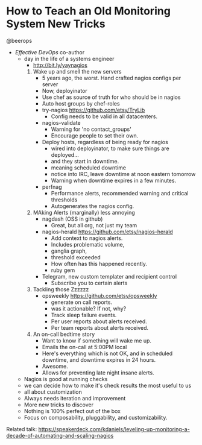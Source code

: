 # How to Teach an Old Monitoring System New Tricks

@beerops

* _Effective DevOps_ co-author
    * day in the life of a systems engineer
        * http://bit.ly/yaynagios
        1. Wake up and smell the new servers
            * 5 years ago, the worst. Hand crafted nagios configs per server
            * Now, deployinator
            * Use chef as source of truth for who should be in nagios
            * Auto host groups by chef-roles
            * try-nagios https://github.com/etsy/TryLib
                * Config needs to be valid in all datacenters.
            * nagios-validate
                * Warning for 'no contact_groups'
                * Encourage people to set their own.
            * Deploy hosts, regardless of being ready for nagios
                * wired into deployinator, to make sure things are deployed...
                * and they start in downtime.
                * meaning scheduled downtime
                * notice into IRC, leave downtime at noon eastern tomorrow
                * Warning when downtime expires in a few minutes.
            * perfnag
                * Performance alerts, recommended warning and critical
                  thresholds
                * Autogenerates the nagios config.
        2. MAking Alerts (marginally) less annoying
            * nagdash (OSS in github)
                * Great, but all org, not just my team
            * nagios-herald https://github.com/etsy/nagios-herald
                * Add context to nagios alerts.
                * Includes problematic volume,
                * ganglia graph,
                * threshold exceeded
                * How often has this happened recently.
                * ruby gem
            * Telegram, new custom templater and recipient control
                * Subscribe you to certain alerts
        3. Tackling those Zzzzzz
            * opsweekly https://github.com/etsy/opsweekly
                * generate on call reports.
                * was it actionable?  If not, why?
                * Track sleep failure events.
                * Per user reports about alerts received.
                * Per team reports about alerts received.
        4. An on-call bedtime story
            * Want to know if something will wake me up.
            * Emails the on-call at 5:00PM local
            * Here's everything which is not OK, and in scheduled downtime, and
              downtime expires in 24 hours.
            * Awesome.
            * Allows for preventing late night insane alerts.
    * Nagios is good at running checks
    * we can decide how to make it's check results the most useful to us
    * all about customization
    * Always needs iteration and improvement
    * More new tricks to discover
    * Nothing is 100% perfect out of the box
    * Focus on composability, pluggability, and customizability.

Related talk: https://speakerdeck.com/kdaniels/leveling-up-monitoring-a-decade-of-automating-and-scaling-nagios
